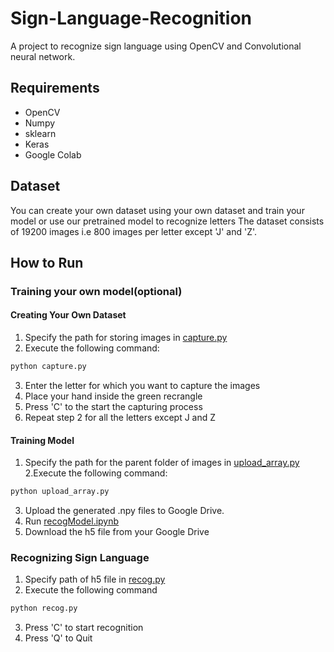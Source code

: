 # Sign-Language-Recognition
A project to recognize sign language using OpenCV and Convolutional neural network.

## Requirements
* OpenCV 
* Numpy
* sklearn
* Keras
* Google Colab

## Dataset
You can create your own dataset using your own dataset and train your model or use our pretrained model to recognize letters
The dataset consists of 19200 images i.e 800 images per letter except 'J' and 'Z'.

## How to Run
### Training your own model(optional)
#### Creating Your Own Dataset
1. Specify the path for storing images in [capture.py](https://github.com/sidraj03/Sign-Language-Recognition/blob/master/capture.py)
2. Execute the following command:

```bash
python capture.py
```
3. Enter the letter for which you want to capture the images
4. Place your hand inside the green recrangle
5. Press 'C' to the start the capturing process
6. Repeat step 2 for all the letters except J and Z

#### Training Model
1. Specify the path for the parent folder of images in [upload_array.py](https://github.com/sidraj03/Sign-Language-Recognition/blob/master/upload_array.py)
2.Execute the following command:
```bash
python upload_array.py
```
3. Upload the generated .npy files to Google Drive.
4. Run [recogModel.ipynb](https://github.com/sidraj03/Sign-Language-Recognition/blob/master/recogModel.ipynb)
5. Download the h5 file from your Google Drive

### Recognizing Sign Language

1. Specify path of h5 file in [recog.py](https://github.com/sidraj03/Sign-Language-Recognition/blob/master/recog.py)
2. Execute the following command
```bash
python recog.py
```
3. Press 'C' to start recognition
4. Press 'Q' to Quit

